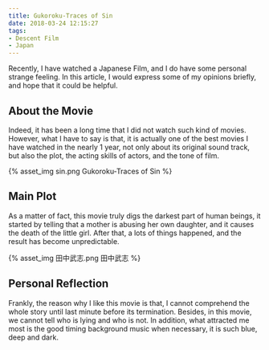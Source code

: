 ```yaml
---
title: Gukoroku-Traces of Sin
date: 2018-03-24 12:15:27
tags:
- Descent Film
- Japan
---
```

Recently, I have watched a Japanese Film, and I do have some personal strange feeling. In this article, I would express some of my opinions briefly, and hope that it could be helpful.  

## About the Movie

Indeed, it has been a long time that I did not watch such kind of movies. However, what I have to say is that, it is actually one of the best movies I have watched in the nearly 1 year, not only about its original sound track, but also the plot, the acting skills of actors, and the tone of film.

{% asset_img sin.png Gukoroku-Traces of Sin %}

## Main Plot

As a matter of fact, this movie truly digs the darkest part of human beings, it started by telling that a mother is abusing her own daughter, and it causes the death of the  little girl. After that, a lots of things happened, and the result has become unpredictable.

{% asset_img 田中武志.png 田中武志 %}

## Personal Reflection

Frankly, the reason why I like this movie is that, I cannot comprehend the whole story until last minute before its termination. Besides, in this movie, we cannot tell who is lying and who is not. In addition, what attracted me most is the good timing background music when necessary, it is such blue, deep and dark. 


